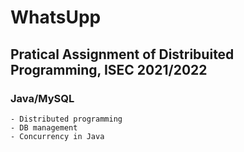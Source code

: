 # WhatsUpp
## Pratical Assignment of Distribuited Programming, ISEC 2021/2022

### Java/MySQL
    - Distributed programming
    - DB management
    - Concurrency in Java